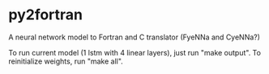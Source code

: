 # py2fortran
A neural network model to Fortran and C translator (FyeNNa and CyeNNa?)

To run current model (1 lstm with 4 linear layers), just run "make output". To reinitialize weights, run "make all".
